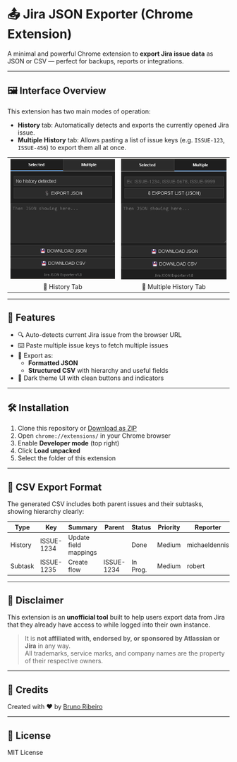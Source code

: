 # 📤 Jira JSON Exporter (Chrome Extension)

A minimal and powerful Chrome extension to **export Jira issue data** as JSON or CSV — perfect for backups, reports or integrations.

---

## 🖼️ Interface Overview

This extension has two main modes of operation:

- **History** tab: Automatically detects and exports the currently opened Jira issue.
- **Multiple History** tab: Allows pasting a list of issue keys (e.g. `ISSUE-123`, `ISSUE-456`) to export them all at once.

<table>
<tr>
<td><img src="./selected-jira.png" alt="Single Issue Mode" width="360"/></td>
<td><img src="./multiple-jira.png" alt="Multiple Issues Mode" width="360"/></td>
</tr>
<tr>
<td align="center">🔹 History Tab</td>
<td align="center">🔸 Multiple History Tab</td>
</tr>
</table>

---

## 🚀 Features

- 🔍 Auto-detects current Jira issue from the browser URL
- ⌨️ Paste multiple issue keys to fetch multiple issues
- 🧾 Export as:
  - **Formatted JSON**
  - **Structured CSV** with hierarchy and useful fields
- 🎨 Dark theme UI with clean buttons and indicators

---

## 🛠️ Installation

1. Clone this repository or [Download as ZIP](https://github.com/brunoslribeiro/exportjirajson/archive/refs/heads/main.zip)
2. Open `chrome://extensions/` in your Chrome browser
3. Enable **Developer mode** (top right)
4. Click **Load unpacked**
5. Select the folder of this extension

---

## 📁 CSV Export Format

The generated CSV includes both parent issues and their subtasks, showing hierarchy clearly:

| Type       | Key      | Summary                | Parent     | Status    | Priority | Reporter     |
|------------|----------|------------------------|------------|-----------|----------|--------------|
| History    | ISSUE-1234 | Update field mappings  |            | Done      | Medium   | michaeldennis  |
| Subtask    | ISSUE-1235 | Create flow            | ISSUE-1234   | In Prog.  | Medium   | robert       |

---

## 📎 Disclaimer

This extension is an **unofficial tool** built to help users export data from Jira that they already have access to while logged into their own instance.

> It is **not affiliated with, endorsed by, or sponsored by Atlassian or Jira** in any way.  
> All trademarks, service marks, and company names are the property of their respective owners.

---

## 🙌 Credits

Created with ❤️ by [Bruno Ribeiro](https://github.com/brunoslribeiro)  

---

## 🧪 License

MIT License
